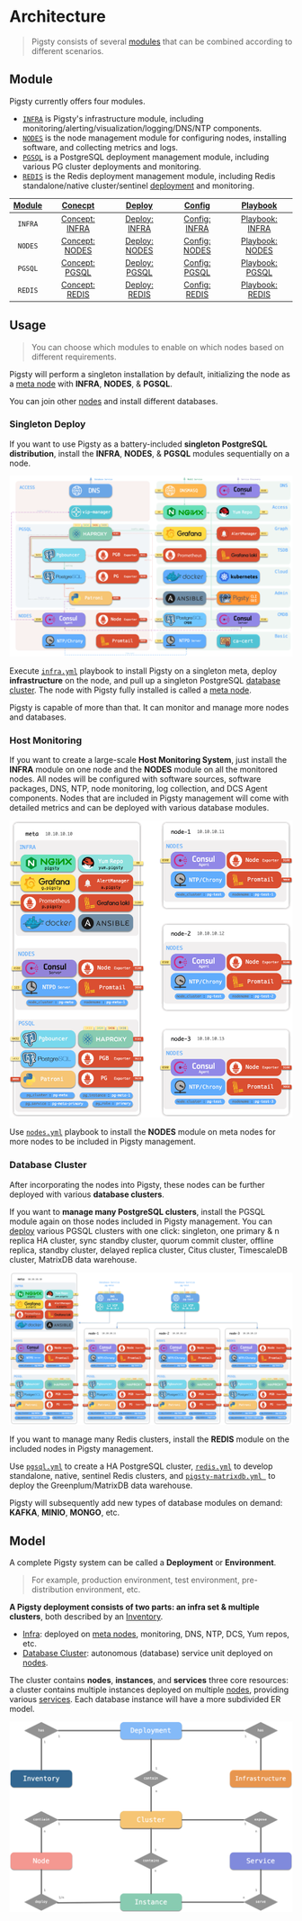 # Architecture

> Pigsty consists of several [modules](#Module) that can be combined according to different scenarios.



## Module

Pigsty currently offers four modules.

* [`INFRA`](c-infra.md) is Pigsty's infrastructure module, including monitoring/alerting/visualization/logging/DNS/NTP components.
* [`NODES`](c-nodes.md) is the node management module for configuring nodes, installing software, and collecting metrics and logs.
* [`PGSQL`](c-pgsql.md) is a PostgreSQL deployment management module, including various PG cluster deployments and monitoring.
* [`REDIS`](c-redis.md) is the Redis deployment management module, including Redis standalone/native cluster/sentinel [deployment](d-redis.md) and monitoring.

| [Module](c-arch.md#module) |   [Conecpt](c-concept.md)    |     [Deploy](d-deploy.md)     |    [Config](v-config.md)    |   [Playbook](p-playbook.md)   |
| :------------------------: | :--------------------------: | :---------------------------: | :-------------------------: | :---------------------------: |
|          `INFRA`           | [Concept: INFRA](c-infra.md) | [Deploy: INFRA](d-deploy.md)  | [Config: INFRA](v-infra.md) | [Playbook: INFRA](p-infra.md) |
|          `NODES`           | [Concept: NODES](c-nodes.md) | [Deploy: NODES](d-prepare.md) | [Config: NODES](parameter.md#nodes) | [Playbook: NODES](p-nodes.md) |
|          `PGSQL`           | [Concept: PGSQL](c-pgsql.md) |  [Deploy: PGSQL](d-pgsql.md)  | [Config: PGSQL](v-pgsql.md) | [Playbook: PGSQL](p-pgsql.md) |
|          `REDIS`           | [Concept: REDIS](c-redis.md) |  [Deploy: REDIS](d-redis.md)  | [Config: REDIS](parameter.md#redis) | [Playbook: REDIS](p-redis.md) |



## Usage

> You can choose which modules to enable on which nodes based on different requirements.

Pigsty will perform a singleton installation by default, initializing the node as a [meta node](c-nodes.md#meta-node) with **INFRA**, **NODES**, & **PGSQL**.

You can join other [nodes](c-nodes.md#node) and install different databases.

### Singleton Deploy

If you want to use Pigsty as a battery-included **singleton PostgreSQL distribution**, install the **INFRA**, **NODES**, & **PGSQL** modules sequentially on a node.

![](./_media/ARCH.gif)

Execute [`infra.yml`](p-infra.md) playbook to install Pigsty on a singleton meta, deploy **infrastructure** on the node, and pull up a singleton PostgreSQL [database cluster](#database-cluster). The node with Pigsty fully installed is called a [meta node](c-nodes.md#meta-node).

Pigsty is capable of more than that. It can monitor and manage more nodes and databases.

### Host Monitoring

If you want to create a large-scale **Host Monitoring System**, just install the **INFRA** module on one node and the **NODES** module on all the monitored nodes. All nodes will be configured with software sources, software packages, DNS, NTP, node monitoring, log collection, and DCS Agent components. Nodes that are included in Pigsty management will come with detailed metrics and can be deployed with various database modules.

![](./_media/NODES.gif)

Use [`nodes.yml`](p-nodes.md#nodes) playbook to install the **NODES** module on meta nodes for more nodes to be included in Pigsty management.



### Database Cluster

After incorporating the nodes into Pigsty, these nodes can be further deployed with various **database clusters**.

If you want to **manage many PostgreSQL clusters**, install the PGSQL module again on those nodes included in Pigsty management. You can [deploy](d-pgsql.md) various PGSQL clusters with one click: singleton, one primary & n replica HA cluster, sync standby cluster, quorum commit cluster, offline replica, standby cluster, delayed replica cluster, Citus cluster, TimescaleDB cluster, MatrixDB data warehouse.

![](./_media/SANDBOX.gif)

If you want to manage many Redis clusters, install the **REDIS** module on the included nodes in Pigsty management.

Use [`pgsql.yml`](p-pgsql.md#pgsql) to create a HA PostgreSQL cluster, [`redis.yml`](p-redis.md#redis) to develop standalone, native, sentinel Redis clusters, and [`pigsty-matrixdb.yml `](p-pgsql.md#pgsql-matrix) to deploy the Greenplum/MatrixDB data warehouse.

Pigsty will subsequently add new types of database modules on demand: **KAFKA**, **MINIO**, **MONGO**, etc.





## Model

A complete Pigsty system can be called a **Deployment** or **Environment**.

> For example, production environment, test environment, pre-distribution environment, etc.

**A Pigsty deployment consists of two parts: an infra set & multiple clusters**, both described by an [Inventory](v-config.md#config-file).

* [Infra](c-infra.md): deployed on [meta nodes](c-nodes.md#meta-nodes), monitoring, DNS, NTP, DCS, Yum repos, etc. 
* [Database Cluster](#database-cluster): autonomous (database) service unit deployed on [nodes](c-nodes.md#node).

The cluster contains **nodes**, **instances**, and **services** three core resources: a cluster contains multiple instances deployed on multiple [nodes](c-nodes.md#node), providing various [services](c-service.md). Each database instance will have a more subdivided ER model.



![](./_media/ER-INFRA.gif)
